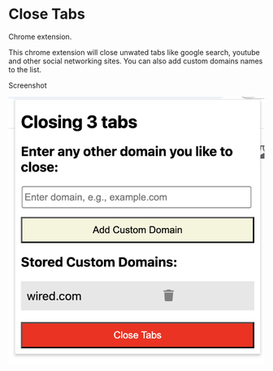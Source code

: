 # Close Tabs

Chrome extension.

This chrome extension will close unwated tabs like google search, youtube and other social networking sites. You can also add custom domains names to the list. 


Screenshot

![plot](./screenshot.png)
